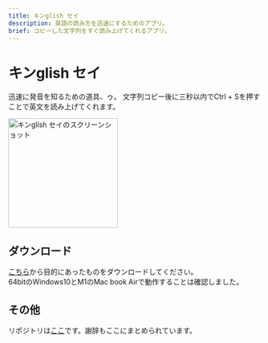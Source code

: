 ```yaml
---
title: キンglish セイ
description: 英語の読み方を迅速にするためのアプリ。
brief: コピーした文字列をすぐ読み上げてくれるアプリ。
---
```

# キンglish セイ
迅速に発音を知るための道具、ゥ。
文字列コピー後に三秒以内でCtrl + Sを押すことで英文を読み上げてくれます。

<img width="218" alt="キンglish セイのスクリーンショット" src="https://github.com/tasuren/kinglish-say/assets/45121209/d50d5bfe-196a-4dac-a712-a7669cefaa77">

## ダウンロード
[こちら](https://github.com/tasuren/kinglish-say/releases)から目的にあったものをダウンロードしてください。  
64bitのWindows10とM1のMac book Airで動作することは確認しました。

## その他
リポジトリは[ここ](https://github.com/tasuren/kinglish-say)です。謝辞もここにまとめられています。